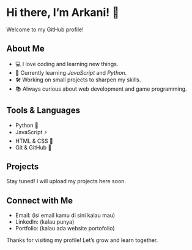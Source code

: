 # Hi there, I’m Arkani! 👋

Welcome to my GitHub profile!

## About Me
- 💻 I love coding and learning new things.
- 🌱 Currently learning *JavaScript* and *Python*.
- 🛠️ Working on small projects to sharpen my skills.
- 📚 Always curious about web development and game programming.

## Tools & Languages
- Python 🐍
- JavaScript ⚡
- HTML & CSS 🎨
- Git & GitHub 🔧

## Projects
Stay tuned! I will upload my projects here soon.

## Connect with Me
- Email: (isi email kamu di sini kalau mau)
- LinkedIn: (kalau punya)
- Portfolio: (kalau ada website portofolio)

Thanks for visiting my profile! Let’s grow and learn together.


<!--
**ArkaniLoveCoding/ArkaniLoveCoding** is a ✨ _special_ ✨ repository because its `README.md` (this file) appears on your GitHub profile.

Here are some ideas to get you started:

- 🔭 I’m currently working on ...
- 🌱 I’m currently learning ...
- 👯 I’m looking to collaborate on ...
- 🤔 I’m looking for help with ...
- 💬 Ask me about ...
- 📫 How to reach me: ...
- 😄 Pronouns: ...
- ⚡ Fun fact: ...
-->
